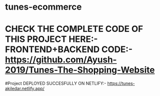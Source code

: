 # tunes-ecommerce

# CHECK THE COMPLETE CODE OF THIS PROJECT HERE:- FRONTEND+BACKEND CODE:- https://github.com/Ayush-2019/Tunes-The-Shopping-Website

#Project DEPLOYED SUCCESFULLY ON NETLIFY:- https://tunes-akiledar.netlify.app/
